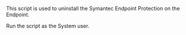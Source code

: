 This script is used to uninstall the Symantec Endpoint Protection on the Endpoint.

Run the script as the System user.